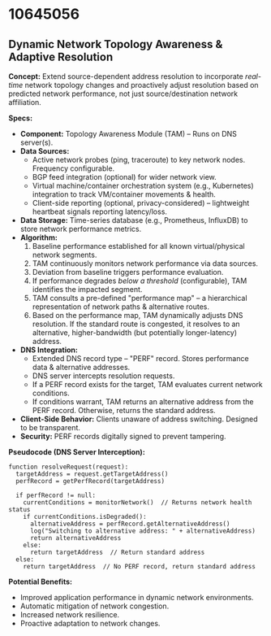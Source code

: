 # 10645056

## Dynamic Network Topology Awareness & Adaptive Resolution

**Concept:** Extend source-dependent address resolution to incorporate *real-time* network topology changes and proactively adjust resolution based on predicted network performance, not just source/destination network affiliation.

**Specs:**

*   **Component:** Topology Awareness Module (TAM) – Runs on DNS server(s).
*   **Data Sources:**
    *   Active network probes (ping, traceroute) to key network nodes. Frequency configurable.
    *   BGP feed integration (optional) for wider network view.
    *   Virtual machine/container orchestration system (e.g., Kubernetes) integration to track VM/container movements & health.
    *   Client-side reporting (optional, privacy-considered) – lightweight heartbeat signals reporting latency/loss.
*   **Data Storage:** Time-series database (e.g., Prometheus, InfluxDB) to store network performance metrics.
*   **Algorithm:**
    1.  Baseline performance established for all known virtual/physical network segments.
    2.  TAM continuously monitors network performance via data sources.
    3.  Deviation from baseline triggers performance evaluation.
    4.  If performance degrades *below a threshold* (configurable), TAM identifies the impacted segment.
    5.  TAM consults a pre-defined "performance map" – a hierarchical representation of network paths & alternative routes.
    6.  Based on the performance map, TAM dynamically adjusts DNS resolution. If the standard route is congested, it resolves to an alternative, higher-bandwidth (but potentially longer-latency) address.
*   **DNS Integration:**
    *   Extended DNS record type – "PERF" record. Stores performance data & alternative addresses.
    *   DNS server intercepts resolution requests.
    *   If a PERF record exists for the target, TAM evaluates current network conditions.
    *   If conditions warrant, TAM returns an alternative address from the PERF record. Otherwise, returns the standard address.
*   **Client-Side Behavior:** Clients unaware of address switching.  Designed to be transparent.
*   **Security:** PERF records digitally signed to prevent tampering.

**Pseudocode (DNS Server Interception):**

```
function resolveRequest(request):
  targetAddress = request.getTargetAddress()
  perfRecord = getPerfRecord(targetAddress)

  if perfRecord != null:
    currentConditions = monitorNetwork()  // Returns network health status
    if currentConditions.isDegraded():
      alternativeAddress = perfRecord.getAlternativeAddress()
      log("Switching to alternative address: " + alternativeAddress)
      return alternativeAddress
    else:
      return targetAddress  // Return standard address
  else:
    return targetAddress  // No PERF record, return standard address
```

**Potential Benefits:**

*   Improved application performance in dynamic network environments.
*   Automatic mitigation of network congestion.
*   Increased network resilience.
*   Proactive adaptation to network changes.